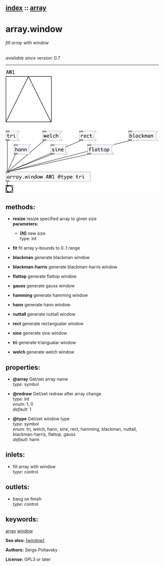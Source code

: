 [index](index.html) :: [array](category_array.html)
---

# array.window

###### fill array with window

*available since version:* 0.7

---




[![example](../examples/img/array.window.jpg)](../examples/pd/array.window.pd)





## methods:

* **resize**
resize specified array to given size<br>
  __parameters:__
  - **[N]** new size<br>
    type: int <br>

* **fit**
fit array y-bounds to 0..1 range<br>

* **blackman**
generate blackman window<br>

* **blackman-harris**
generate blackman-harris window<br>

* **flattop**
generate flattop window<br>

* **gauss**
generate gauss window<br>

* **hamming**
generate hamming window<br>

* **hann**
generate hann window<br>

* **nuttall**
generate nuttall window<br>

* **rect**
generate rectangualar window<br>

* **sine**
generate sine window<br>

* **tri**
generate triangualar window<br>

* **welch**
generate welch window<br>




## properties:

* **@array** 
Get/set array name<br>
_type:_ symbol<br>

* **@redraw** 
Get/set redraw after array change<br>
_type:_ int<br>
_enum:_ 1, 0<br>
_default:_ 1<br>

* **@type** 
Get/set window type<br>
_type:_ symbol<br>
_enum:_ tri, welch, hann, sine, rect, hamming, blackman, nuttall, blackman-harris, flattop, gauss<br>
_default:_ hann<br>



## inlets:

* fill array with window<br>
_type:_ control



## outlets:

* bang on finish<br>
_type:_ control



## keywords:

[array](keywords/array.html)
[window](keywords/window.html)



**See also:**
[\[window\]](window.html)




**Authors:** Serge Poltavsky




**License:** GPL3 or later





